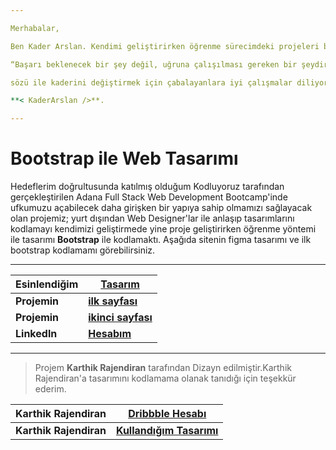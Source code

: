 ```yaml
---

Merhabalar,

Ben Kader Arslan. Kendimi geliştirirken öğrenme sürecimdeki projeleri burada paylaşıyorum. Öğrenme yolum ise proje geliştirirken öğrenmek. Hatalar ile projeler üzerinde karşılaşmak ve nihayetinde daha iyi öğrenmek. Kaizen tekniğini hayatıma yerleştirmeyi hedeflemekteyim. Sürekli iyileştirme ile dün ki ben ile yarın ki ben arasındaki farkı açma gayretindeyim. Amacım daha fazla öğrenmek. Öğrenirken uygulamak. Uygularken işin sırrını anlamak.

“Başarı beklenecek bir şey değil, uğruna çalışılması gereken bir şeydir.” Henry Wadsworth Longfellow 

sözü ile kaderini değiştirmek için çabalayanlara iyi çalışmalar diliyorum.

**< KaderArslan />**.

---
```


# Bootstrap ile Web Tasarımı

Hedeflerim doğrultusunda katılmış olduğum Kodluyoruz tarafından gerçekleştirilen Adana Full Stack Web Development Bootcamp'inde ufkumuzu açabilecek daha girişken bir yapıya sahip olmamızı sağlayacak olan projemiz; yurt dışından Web Designer'lar ile anlaşıp tasarımlarını kodlamayı kendimizi geliştirmede yine proje geliştirirken öğrenme yöntemi ile tasarımı **Bootstrap** ile kodlamaktı. Aşağıda sitenin figma tasarımı ve ilk bootstrap kodlamamı görebilirsiniz.

---

| Esinlendiğim |[Tasarım](https://dribbble.com/shots/14777562-CC-Web-design) |
| ------------ | ---------- |
| **Projemin** |[**ilk sayfası**](https://focused-jones-e5141a.netlify.app/) |
| **Projemin** |[**ikinci sayfası**](https://focused-jones-e5141a.netlify.app/singup) |
| **Linkedln** |[**Hesabım**](https://www.linkedin.com/in/kaderarslan/)|

---

> Projem **Karthik Rajendiran** tarafından Dizayn edilmiştir.Karthik Rajendiran'a tasarımını kodlamama olanak tanıdığı için teşekkür ederim.

| Karthik Rajendiran     | [Dribbble Hesabı](https://dribbble.com/karthik_rajendiran) |
| ---------------------- | --------------- |
| **Karthik Rajendiran** | [**Kullandığım Tasarımı**](https://dribbble.com/shots/14777562-CC-Web-design) |

  
